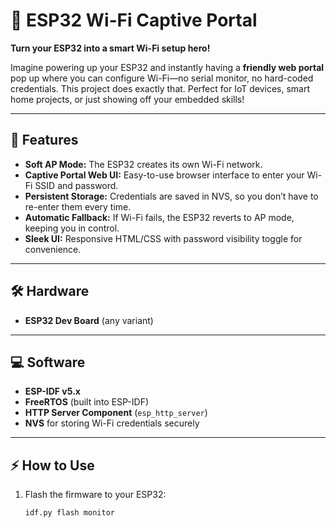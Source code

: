 # 🚀 ESP32 Wi-Fi Captive Portal

**Turn your ESP32 into a smart Wi-Fi setup hero!**  

Imagine powering up your ESP32 and instantly having a **friendly web portal** pop up where you can configure Wi-Fi—no serial monitor, no hard-coded credentials. This project does exactly that. Perfect for IoT devices, smart home projects, or just showing off your embedded skills!  

---

## 🌟 Features
- **Soft AP Mode:** The ESP32 creates its own Wi-Fi network.  
- **Captive Portal Web UI:** Easy-to-use browser interface to enter your Wi-Fi SSID and password.  
- **Persistent Storage:** Credentials are saved in NVS, so you don’t have to re-enter them every time.  
- **Automatic Fallback:** If Wi-Fi fails, the ESP32 reverts to AP mode, keeping you in control.  
- **Sleek UI:** Responsive HTML/CSS with password visibility toggle for convenience.  

---

## 🛠 Hardware
- **ESP32 Dev Board** (any variant)  

---

## 💻 Software
- **ESP-IDF v5.x**  
- **FreeRTOS** (built into ESP-IDF)  
- **HTTP Server Component** (`esp_http_server`)  
- **NVS** for storing Wi-Fi credentials securely  

---

## ⚡ How to Use
1. Flash the firmware to your ESP32:  
   ```bash
   idf.py flash monitor
